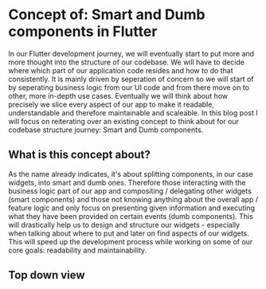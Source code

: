 # Concept of: Smart and Dumb components in Flutter

In our Flutter development journey, we will eventually start to put more and more thought into the structure of our codebase. We will have to decide where which part of our application code resides and how to do that consistently. It is mainly driven by seperation of concern so we will start of by seperating business logic from our UI code and from there move on to other, more in-depth use cases. Eventually we will think about how precisely we slice every aspect of our app to make it readable, understandable and therefore maintainable and scaleable. In this blog post I will focus on reiterating over an existing concept to think about for our codebase structure journey: Smart and Dumb components.

## What is this concept about?

As the name already indicates, it's about splitting components, in our case widgets, into smart and dumb ones. Therefore those interacting with the business logic part of our app and compositing / delegating other widgets (smart components) and those not knowing anything about the overall app / feature logic and only focus on presenting given information and executing what they have been provided on certain events (dumb components). This will drastically help us to design and structure our widgets - especially when talking about where to put and later on find aspects of our widgets. This will speed up the development process while working on some of our core goals: readability and maintainability.

## Top down view